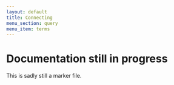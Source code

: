 ```yaml
---
layout: default
title: Connecting
menu_section: query
menu_item: terms
---
```



# Documentation still in progress

This is sadly still a marker file.


